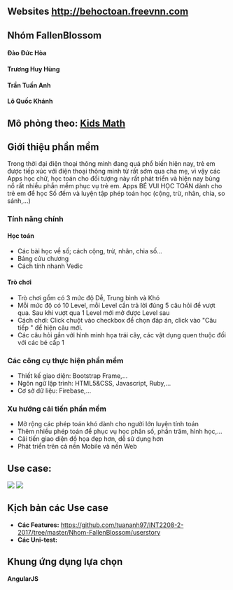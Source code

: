 ## Websites http://behoctoan.freevnn.com

## Nhóm FallenBlossom
  #### Đào Đức Hòa
  #### Trương Huy Hùng
  #### Trần Tuấn Anh
  #### Lô Quốc Khánh
## Mô phỏng theo: [Kids Math](https://play.google.com/store/apps/details?id=kids.math.mathforkids&hl=vi)

## Giới thiệu phần mềm
  Trong thời đại điện thoại thông minh đang quá phổ biến hiện nay, trẻ em được tiếp xúc với điện thoại thông minh từ rất sớm qua cha mẹ,
  vì vậy các Apps học chữ, học toán cho đối tượng này rất phát triển và hiện nay bùng nổ rất nhiều phần mềm phục vụ trẻ em.
  Apps BÉ VUI HỌC TOÁN dành cho trẻ em để học Số đếm và luyện tập phép toán học (cộng, trừ, nhân, chia, so sánh,...)

### Tính năng chính 
#### Học toán
  - Các bài học về số; cách cộng, trừ, nhân, chia số...
  - Bảng cửu chương
  - Cách tính nhanh Vedic
#### Trò chơi
  - Trò chơi gồm có 3 mức độ Dễ, Trung bình và Khó
  - Mỗi mức độ có 10 Level, mỗi Level cần trả lời đúng 5 câu hỏi để vượt qua. Sau khi vượt qua 1 Level mới mở được Level sau
  - Cách chơi: Click chuột vào checkbox để chọn đáp án, click vào "Câu tiếp " để hiện câu mới.
  - Các câu hỏi gắn với hình minh họa trái cây, các vật dụng quen thuộc đối với các bé cấp 1
### Các công cụ thực hiện phần mềm 
   - Thiết kế giao diện: Bootstrap Frame,...
   - Ngôn ngữ lập trình: HTML5&CSS, Javascript, Ruby,...
   - Cơ sở dữ liệu: Firebase,...
### Xu hướng cải tiến phần mềm
   - Mở rộng các phép toán khó dành cho người lớn luyện tính toán
   - Thêm nhiều phép toán để phục vụ học phân số, phần trăm, hình học,...
   - Cải tiến giao diện đồ họa đẹp hơn, dễ sử dụng hơn
   - Phát triển trên cả nền Mobile và nền Web
## Use case: 
<img src="http://i.imgur.com/M6hOgbG.jpg">
<img src="http://i.imgur.com/u0mFdtP.jpg">       

## Kịch bản các Use case

* **Các Features:** https://github.com/tuananh97/INT2208-2-2017/tree/master/Nhom-FallenBlossom/userstory
* **Các Uni-test:** 

## Khung ứng dụng lựa chọn

**AngularJS**
